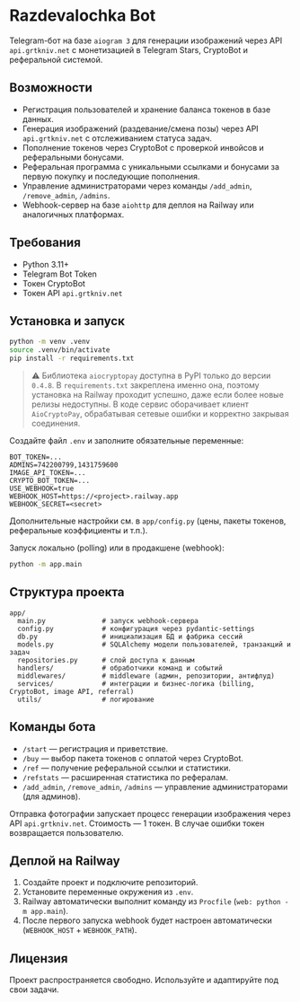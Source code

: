 # Razdevalochka Bot

Telegram-бот на базе `aiogram 3` для генерации изображений через API `api.grtkniv.net` с монетизацией в Telegram Stars, CryptoBot и реферальной системой.

## Возможности

- Регистрация пользователей и хранение баланса токенов в базе данных.
- Генерация изображений (раздевание/смена позы) через API `api.grtkniv.net` с отслеживанием статуса задач.
- Пополнение токенов через CryptoBot с проверкой инвойсов и реферальными бонусами.
- Реферальная программа с уникальными ссылками и бонусами за первую покупку и последующие пополнения.
- Управление администраторами через команды `/add_admin`, `/remove_admin`, `/admins`.
- Webhook-сервер на базе `aiohttp` для деплоя на Railway или аналогичных платформах.

## Требования

- Python 3.11+
- Telegram Bot Token
- Токен CryptoBot
- Токен API `api.grtkniv.net`

## Установка и запуск

```bash
python -m venv .venv
source .venv/bin/activate
pip install -r requirements.txt
```

> ⚠️ Библиотека `aiocryptopay` доступна в PyPI только до версии `0.4.8`.
> В `requirements.txt` закреплена именно она, поэтому установка на Railway
> проходит успешно, даже если более новые релизы недоступны. В коде сервис
> оборачивает клиент `AioCryptoPay`, обрабатывая сетевые ошибки и корректно
> закрывая соединения.

Создайте файл `.env` и заполните обязательные переменные:

```env
BOT_TOKEN=...
ADMINS=742200799,1431759600
IMAGE_API_TOKEN=...
CRYPTO_BOT_TOKEN=...
USE_WEBHOOK=true
WEBHOOK_HOST=https://<project>.railway.app
WEBHOOK_SECRET=<secret>
```

Дополнительные настройки см. в `app/config.py` (цены, пакеты токенов, реферальные коэффициенты и т.п.).

Запуск локально (polling) или в продакшене (webhook):

```bash
python -m app.main
```

## Структура проекта

```
app/
  main.py              # запуск webhook-сервера
  config.py            # конфигурация через pydantic-settings
  db.py                # инициализация БД и фабрика сессий
  models.py            # SQLAlchemy модели пользователей, транзакций и задач
  repositories.py      # слой доступа к данным
  handlers/            # обработчики команд и событий
  middlewares/         # middleware (админ, репозитории, антифлуд)
  services/            # интеграции и бизнес-логика (billing, CryptoBot, image API, referral)
  utils/               # логирование
```

## Команды бота

- `/start` — регистрация и приветствие.
- `/buy` — выбор пакета токенов с оплатой через CryptoBot.
- `/ref` — получение реферальной ссылки и статистики.
- `/refstats` — расширенная статистика по рефералам.
- `/add_admin`, `/remove_admin`, `/admins` — управление администраторами (для админов).

Отправка фотографии запускает процесс генерации изображения через API `api.grtkniv.net`. Стоимость — 1 токен. В случае ошибки токен возвращается пользователю.

## Деплой на Railway

1. Создайте проект и подключите репозиторий.
2. Установите переменные окружения из `.env`.
3. Railway автоматически выполнит команду из `Procfile` (`web: python -m app.main`).
4. После первого запуска webhook будет настроен автоматически (`WEBHOOK_HOST` + `WEBHOOK_PATH`).

## Лицензия

Проект распространяется свободно. Используйте и адаптируйте под свои задачи.
